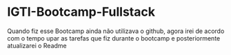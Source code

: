 # IGTI-Bootcamp-Fullstack

Quando fiz esse Bootcamp ainda não utilizava o github, agora irei de acordo com o tempo upar as tarefas que fiz durante o bootcamp e posteriormente atualizarei o Readme
